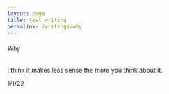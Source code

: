 ```yaml
---
layout: page
title: test writing
permalink: /writings/why
---
```


###### Why

I think it makes less sense the more you think about it.






1/1/22